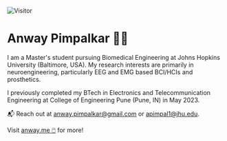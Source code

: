 ![Visitor](https://visitor-badge.laobi.icu/badge?page_id=anwaypimpalkar.anwaypimpalkar)

# Anway Pimpalkar 🧠🦾

I am a Master's student pursuing Biomedical Engineering at Johns Hopkins University (Baltimore, USA). My research interests are primarily in neuroengineering, particularly EEG and EMG based BCI/HCIs and prosthetics.

I previously completed my BTech in Electronics and Telecommunication Engineering at College of Engineering Pune (Pune, IN) in May 2023.

📬 Reach out at anway.pimpalkar@gmail.com or apimpal1@jhu.edu.

Visit [anway.me 🖱️](https://anway.me) for more!